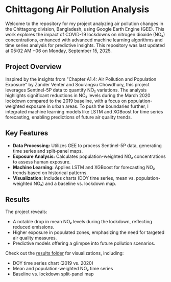 # Chittagong Air Pollution Analysis

Welcome to the repository for my project analyzing air pollution changes in the Chittagong division, Bangladesh, using Google Earth Engine (GEE). This work explores the impact of COVID-19 lockdowns on nitrogen dioxide (NO₂) concentrations, enhanced with advanced machine learning algorithms and time series analysis for predictive insights. This repository was last updated at 05:02 AM +06 on Monday, September 15, 2025.

## Project Overview
Inspired by the insights from "Chapter A1.4: Air Pollution and Population Exposure" by Zander Venter and Sourangsu Chowdhury, this project leverages Sentinel-5P data to quantify NO₂ variations. The analysis highlights significant reductions in NO₂ levels during the March 2020 lockdown compared to the 2019 baseline, with a focus on population-weighted exposure in urban areas. To push the boundaries further, I integrated machine learning models like LSTM and XGBoost for time series forecasting, enabling predictions of future air quality trends.

## Key Features
- **Data Processing:** Utilizes GEE to process Sentinel-5P data, generating time series and split-panel maps.
- **Exposure Analysis:** Calculates population-weighted NO₂ concentrations to assess human exposure.
- **Machine Learning:** Applies LSTM and XGBoost for forecasting NO₂ trends based on historical patterns.
- **Visualization:** Includes charts (DOY time series, mean vs. population-weighted NO₂) and a baseline vs. lockdown map.

## Results
The project reveals:
- A notable drop in mean NO₂ levels during the lockdown, reflecting reduced emissions.
- Higher exposure in populated zones, emphasizing the need for targeted air quality measures.
- Predictive models offering a glimpse into future pollution scenarios.

Check out the [results folder](results/) for visualizations, including:
- DOY time series chart (2019 vs. 2020)
- Mean and population-weighted NO₂ time series
- Baseline vs. lockdown split-panel map

